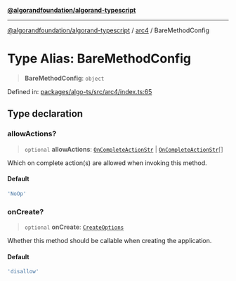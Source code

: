 [**@algorandfoundation/algorand-typescript**](../../../README.md)

***

[@algorandfoundation/algorand-typescript](../../../README.md) / [arc4](../README.md) / BareMethodConfig

# Type Alias: BareMethodConfig

> **BareMethodConfig**: `object`

Defined in: [packages/algo-ts/src/arc4/index.ts:65](https://github.com/algorandfoundation/puya-ts/blob/89ee9cf9a58d93e3ffbb727cfadf537835799a71/packages/algo-ts/src/arc4/index.ts#L65)

## Type declaration

### allowActions?

> `optional` **allowActions**: [`OnCompleteActionStr`](OnCompleteActionStr.md) \| [`OnCompleteActionStr`](OnCompleteActionStr.md)[]

Which on complete action(s) are allowed when invoking this method.

#### Default

```ts
'NoOp'
```

### onCreate?

> `optional` **onCreate**: [`CreateOptions`](CreateOptions.md)

Whether this method should be callable when creating the application.

#### Default

```ts
'disallow'
```

